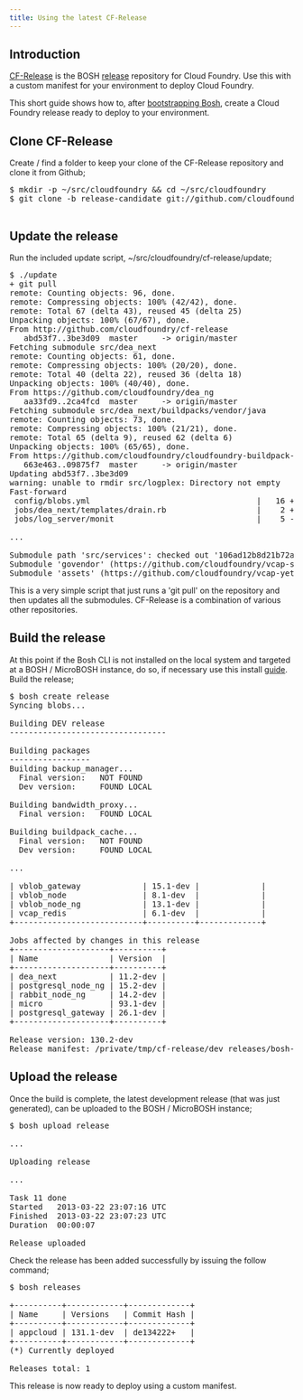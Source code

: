 ```yaml
---
title: Using the latest CF-Release
---
```


## <a id='intro'></a> Introduction ##

[CF-Release](https://github.com/cloudfoundry/cf-release) is the BOSH [release](/docs/running/bosh/reference#bosh-release) repository for Cloud Foundry. Use this with a custom manifest for your environment to deploy Cloud Foundry. 

This short guide shows how to, after [bootstrapping Bosh](/docs/running/deploying-cf/), create a Cloud Foundry release ready to deploy to your environment. 

## <a id='clone'></a> Clone CF-Release ##

Create / find a folder to keep your clone of the CF-Release repository and clone it from Github;

<pre class="terminal">
$ mkdir -p ~/src/cloudfoundry && cd ~/src/cloudfoundry
$ git clone -b release-candidate git://github.com/cloudfoundry/cf-release.git && cd cf-release

</pre>

## <a id='update'></a> Update the release ##

Run the included update script, ~/src/cloudfoundry/cf-release/update;

<pre class="terminal">
$ ./update
+ git pull
remote: Counting objects: 96, done.
remote: Compressing objects: 100% (42/42), done.
remote: Total 67 (delta 43), reused 45 (delta 25)
Unpacking objects: 100% (67/67), done.
From http://github.com/cloudfoundry/cf-release
   abd53f7..3be3d09  master     -> origin/master
Fetching submodule src/dea_next
remote: Counting objects: 61, done.
remote: Compressing objects: 100% (20/20), done.
remote: Total 40 (delta 22), reused 36 (delta 18)
Unpacking objects: 100% (40/40), done.
From https://github.com/cloudfoundry/dea_ng
   aa33fd9..2ca4fcd  master     -> origin/master
Fetching submodule src/dea_next/buildpacks/vendor/java
remote: Counting objects: 73, done.
remote: Compressing objects: 100% (21/21), done.
remote: Total 65 (delta 9), reused 62 (delta 6)
Unpacking objects: 100% (65/65), done.
From https://github.com/cloudfoundry/cloudfoundry-buildpack-java
   663e463..09875f7  master     -> origin/master
Updating abd53f7..3be3d09
warning: unable to rmdir src/logplex: Directory not empty
Fast-forward
 config/blobs.yml                                   |   16 +-
 jobs/dea_next/templates/drain.rb                   |    2 +-
 jobs/log_server/monit                              |    5 -

...

Submodule path 'src/services': checked out '106ad12b8d21b72ae46379608df2efc8c43f3563'
Submodule 'govendor' (https://github.com/cloudfoundry/vcap-services.git) registered for path 'govendor'
Submodule 'assets' (https://github.com/cloudfoundry/vcap-yeti.git) registered for path 'assets'
</pre>

This is a very simple script that just runs a 'git pull' on the repository and then updates all the submodules. CF-Release is a combination of various other repositories.


## <a id='build-the-release'></a> Build the release ##

At this point if the Bosh CLI is not installed on the local system and targeted at a BOSH / MicroBOSH instance, do so, 
if necessary use this install [guide](/docs/running/bosh/setup/). Build the release;

<pre class="terminal">
$ bosh create release
Syncing blobs...

Building DEV release
---------------------------------

Building packages
-----------------
Building backup_manager...
  Final version:   NOT FOUND
  Dev version:     FOUND LOCAL

Building bandwidth_proxy...
  Final version:   FOUND LOCAL

Building buildpack_cache...
  Final version:   NOT FOUND
  Dev version:     FOUND LOCAL

...

| vblob_gateway             | 15.1-dev |             |
| vblob_node                | 8.1-dev  |             |
| vblob_node_ng             | 13.1-dev |             |
| vcap_redis                | 6.1-dev  |             |
+---------------------------+----------+-------------+

Jobs affected by changes in this release
+--------------------+----------+
| Name               | Version  |
+--------------------+----------+
| dea_next           | 11.2-dev |
| postgresql_node_ng | 15.2-dev |
| rabbit_node_ng     | 14.2-dev |
| micro              | 93.1-dev |
| postgresql_gateway | 26.1-dev |
+--------------------+----------+

Release version: 130.2-dev
Release manifest: /private/tmp/cf-release/dev_releases/bosh-release-130.2-dev.yml
</pre>

## <a id='upload-the-release'></a> Upload the release ##

Once the build is complete, the latest development release (that was just generated), can be uploaded to the BOSH / MicroBOSH instance;

<pre class="terminal">
$ bosh upload release

...

Uploading release

...

Task 11 done
Started   2013-03-22 23:07:16 UTC
Finished  2013-03-22 23:07:23 UTC
Duration  00:00:07

Release uploaded
</pre>

Check the release has been added successfully by issuing the follow command;

<pre class="terminal">
$ bosh releases

+----------+------------+-------------+
| Name     | Versions   | Commit Hash |
+----------+------------+-------------+
| appcloud | 131.1-dev  | de134222+   |
+----------+------------+-------------+
(*) Currently deployed

Releases total: 1
</pre>

This release is now ready to deploy using a custom manifest.